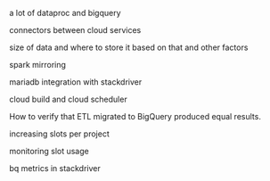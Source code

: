 a lot of dataproc and bigquery

connectors between cloud services

size of data and where to store it based on that and other factors

spark mirroring

mariadb integration with stackdriver

cloud build and cloud scheduler

How to verify that ETL migrated to BigQuery produced equal results.

increasing slots per project

monitoring slot usage

bq metrics in stackdriver
